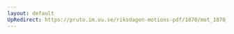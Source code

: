 ```yaml
---
layout: default
UpRedirect: https://pruto.im.uu.se/riksdagen-motions-pdf/1870/mot_1870__ak__32/mot_1870__ak__32-001.pdf
---
```

